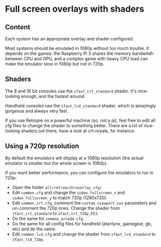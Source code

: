 # Full screen overlays with shaders

## Content

Each system has an appropriate overlay and shader configured.

Most systems should be emulated in 1080p without too much trouble. It depends on the games: the Raspberry Pi 3 shares the memory bandwitdh between CPU and GPU, and a complex game with heavy CPU load can make the emulator slow in 1080p but not in 720p.

## Shaders

The 8 and 16 bit consoles use the `zfast_crt_standard` shader. It's nice-looking enough, and the fastest around.

Handheld consoles use the `zfast_lcd_standard` shader, which is amazingly gorgeous and always very fast.

If you use Retropie on a powerful machine (so, not a pi), feel free to edit all cfg files to change the shader to something better. There are a lot of nice-looking shaders out there; have a look at crt-royale, for instance.

## Using a 720p resolution

By default the emulators will display at a 1080p resolution (the actual emulator is smaller but the whole screen is 1080p).

If you want better performance, you can configure the emulators to run in 720p:

- Open the folder `all/retroarch/overlay_cfg/`
- Edit `common.cfg` and change the `video_fullscreen_x` and `video_fullscreen_y` to match 720p (1280x720).
- Edit `common_crt.cfg`, comment the `custom_viewport_xxx` parameters and un-comment the 720p ones. Change the shader from `zfast_crt_standard` to `zfast_crt_720p_PI3`.
- Do the same for `common_arcade.cfg`.
- Do the same for all config files for handheld (atarilynx, gamegear, gb, etc) and do the same.
- Edit `common_lcd.cfg` and change the shader from `zfast_lcd_standard` to `zfast_lcd_720p`.
